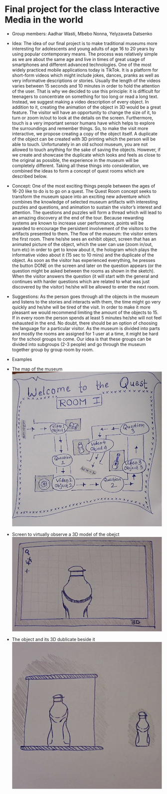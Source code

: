 # Final project for the class Interactive Media in the world

* Group members:
Aadhar Wasti, Mbebo Nonna, Yelyzaveta Datsenko

* Idea: 
The idea of our final project is to make traditional museums more interesting for adolescents and young adults of age 16 to 20 years by using popular contemporary means. The process was relatively simple as we are about the same age and live in times of great usage of smartphones and different advanced technologies. One of the most widely practiced mobile applications today is TikTok. It is a platform for short-form videos which might include jokes, dances, pranks as well as very informative descriptions or stories. Usually the length of the videos varies between 15 seconds and 10 minutes in order to hold the attention of the user. That is why we decided to use this principle: it is difficult for teenagers to concentrate on something for too long or read a long text. Instead, we suggest making a video description of every object. 
In addition to it, creating the animation of the object in 3D would be a great feature. The visitor will have an opportunity to change the size of it, to turn or zoom in/out to look at the details on the screen. Furthermore, touch is a very important sensor humans have which helps to explore the surroundings and remember things. So, to make the visit more interactive, we propose creating a copy of the object itself. A duplicate of the object can be created with 3D printing which the person will be able to touch. Unfortunately in an old school museum, you are not allowed to touch anything for the sake of saving the objects. However,  if we create and showcase the duplicate which looks and feels as close to the original as possible, the experience in the museum will be completely different. 
Taking all these things into consideration, we combined the ideas to form a concept of quest rooms which are described below.

* Concept: 
One of the most exciting things people between the ages of 16-20 like to do is to go on a quest. The Quest Room concept seeks to transform the museum space into an exciting new adventure which combines the knowledge of selected museum  artifacts with interesting puzzles and questions, and animation to sustain the visitor’s interest and attention. The questions and puzzles will form a thread which will lead to an amazing discovery at the end of the tour. Because rewarding systems are known to increase user performance, points will be awarded to encourage the persistent involvement of the visitors to the artifacts presented to them. 
The flow of the museum: the visitor enters the first room. There he/she sees an exhibit object, screen that has an animated picture of the object, which the user can use (zoom in/out, turn etc) in order to get to know about it, the hologram which plays the informative video about it (15 sec to 10 mins) and the duplicate of the object. As soon as the visitor has experienced everything, he presses the button DONE on the screen and later on the question appears (or the question might be asked between the rooms as shown in the sketch). When the visitor answers the question (it will start with the general and continues with harder questions which are related to what was just discovered by the visitor) he/she will be allowed to enter the next room.

* Suggestions: 
As the person goes through all the objects in the museum and listens to the stories and interacts with them, the time might go very quickly and he/she will be tired of the visit. In order to make it more pleasant we would recommend limiting the amount of the objects to 15. If in every room the person spends at least 5 minutes he/she will not feel exhausted in the end. 
No doubt, there should be an option of choosing the language for a particular visitor. 
As the museum is divided into parts and mostly the rooms are assigned for 1 user at a time, it might be hard for the school groups to come. Our idea is that these groups can be divided into subgroups (2-3 people) and go through the museum together group by group room by room.

* Examples
* The map of the museum
![The map of the museum](https://github.com/lizadat/IM_in_the_world/blob/5ab77e74d747995241dc70d404cf0d7c5d36cb6a/1.jpeg)
* Screen to virtually observe a 3D model of the obejct
![Screen to virtually observe a 3D model of the obejct](https://github.com/lizadat/IM_in_the_world/blob/5ab77e74d747995241dc70d404cf0d7c5d36cb6a/2.jpeg)
* The object and its 3D dublicate beside it
![The object and its 3D dublicate beside it](https://github.com/lizadat/IM_in_the_world/blob/d56f85d5499e6c8d72f1622b3f281c9416ccc155/3.jpeg)
